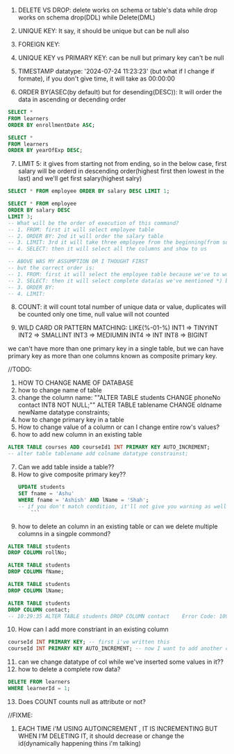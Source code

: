 1. DELETE VS DROP: delete works on schema or table's data while drop works on schema
   drop(DDL) while Delete(DML)

2. UNIQUE KEY: It say, it should be unique but can be null also

3. FOREIGN KEY:

4. UNIQUE KEY vs PRIMARY KEY: can be null but primary key can't be null

5. TIMESTAMP datatype: '2024-07-24 11:23:23' (but what if I change if formate), if you don't give time, it will take as 00:00:00

6. ORDER BY(ASEC(by default) but for desending(DESC)): It will order the data in ascending or decending order

```SQL
SELECT *
FROM learners
ORDER BY enrollmentDate ASC;

SELECT *
FROM learners
ORDER BY yearOfExp DESC;

```

7. LIMIT 5: it gives from starting not from ending, so in the below case, first salary will be orderd in descending order(highest first then lowest in the last) and we'll get first salary(highest salry)

```SQL
SELECT * FROM employee ORDER BY salary DESC LIMIT 1;
```

```SQL
SELECT * FROM employee 
ORDER BY salary DESC 
LIMIT 3;
-- What will be the order of execution of this command?
-- 1. FROM: first it will select employee table
-- 2. ORDER BY: 2nd it will order the salary table
-- 3. LIMIT: 3rd it will take three employee from the beginning(from sorted table)
-- 4. SELECT: then it will select all the columns and show to us

-- ABOVE WAS MY ASSUMPTION OR I THOUGHT FIRST
-- but the correct order is:
-- 1. FROM: first it will select the employee table because we've to work on that, and if we don't select how are we gonna work
-- 2. SELECT: then it will select complete data(as we've mentioned *) because we've to order salary column, and if we don't select complete then how are we gonna order the salary col, so first we'll select it then order by will work on that
-- 3. ORDER BY:
-- 4. LIMIT:
```
8. COUNT: it will count total number of unique data or value, duplicates will be counted only one time, null value will not counted

9. WILD CARD OR PATTERN MATCHING: LIKE(%-01-%)
INT1 => TINYINT
INT2 => SMALLINT
INT3 => MEDIUMIN
INT4 => INT
INT8 => BIGINT

we can't have more than one primary key in a single table, but we can have primary key as more than one columns known as composite primary key.

//TODO:

1.  HOW TO CHANGE NAME OF DATABASE
2.  how to change name of table
3.  change the column name: ""ALTER TABLE students CHANGE phoneNo contact INT8 NOT NULL;""
    ALTER TABLE tablename CHANGE oldname newName datatype constraints;
4.  how to change primary key in a table
5.  How to change value of a column or can I change entire row's values?
6.  how to add new column in an existing table

```sql
ALTER TABLE courses ADD courseId1 INT PRIMARY KEY AUTO_INCREMENT;
-- alter table tablename add colname datatype constrainst;
```

7.  Can we add table inside a table??
8.  How to give composite primary key??
    ````SQL
    UPDATE students
    SET fname = 'Ashu'
    WHERE fname = 'Ashish' AND lName = 'Shah';
    -- if you don't match condition, it'll not give you warning as well nor error
        ```
    ````
9.  how to delete an column in an existing table or can we delete multiple columns in a singple commond?

```sql
ALTER TABLE students
DROP COLUMN rollNo;

ALTER TABLE students
DROP COLUMN fName;

ALTER TABLE students
DROP COLUMN lName;

ALTER TABLE students
DROP COLUMN contact;
-- 10:29:35	ALTER TABLE students DROP COLUMN contact	Error Code: 1090. You can't delete all columns with ALTER TABLE; use DROP TABLE instead	0.016 sec

```

10. How can I add more constriant in an existing column

```sql
courseId INT PRIMARY KEY; -- first i've written this
courseId INT PRIMARY KEY AUTO_INCREMENT; -- now I want to add another constraint
```

11. can we change datatype of col while we've inserted some values in it??
12. how to delete a complete row data?

```sql
DELETE FROM learners
WHERE learnerId = 1;

```

13. Does COUNT counts null as attribute or not?

//FIXME:

1. EACH TIME i'M USING AUTOINCREMENT , IT IS INCREMENTING BUT WHEN I'M DELETING IT, it should decrease or change the id(dynamically happening thins i'm talking)
